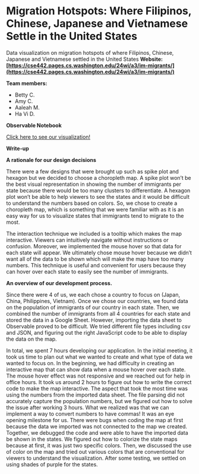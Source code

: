 # Migration Hotspots: Where Filipinos, Chinese, Japanese and Vietnamese Settle in the United States
Data visualization on migration hotspots of where Filipinos, Chinese, Japanese and Vietnamese settled in the United States
**Website: [https://cse442.pages.cs.washington.edu/24wi/a3/im-migrants/](https://cse442.pages.cs.washington.edu/24wi/a3/im-migrants/)**

**Team members:**
- Betty C.
- Amy C.
- Aaleah M.
- Ha Vi D.

**Observable Notebook**

[Click here to see our visualization!](https://observablehq.com/d/2822e82adfa94aba)

**Write-up**

**A rationale for our design decisions**

There were a few designs that were brought up such as spike plot and hexagon but we decided to choose a choropleth map. A spike plot won’t be the best visual representation in showing the number of immigrants per state because there would be too many clusters to differentiate. A hexagon plot won’t be able to help viewers to see the states and it would be difficult to understand the numbers based on colors. So, we chose to create a choropleth map, which is something that we were familiar with as it is an easy way for us to visualize states that immigrants tend to migrate to the most. 

The interaction technique we included is a tooltip which makes the map interactive. Viewers can intuitively navigate without instructions or confusion. Moreover, we implemented the mouse hover so that data for each state will appear. We ultimately chose mouse hover because we didn’t want all of the data to be shown which will make the map have too many numbers. This technique is useful and convenient for users because they can hover over each state to easily see the number of immigrants.

**An overview of our development process.**

Since there were 4 of us, we each chose a country to focus on (Japan, China, Philippines, Vietnam). Once we chose our countries, we found data on the population of immigrants of our country in each state. Then, we combined the number of immigrants from all 4 countries for each state and stored the data in a Google Sheet. However, importing the data sheet to Observable proved to be difficult. We tried different file types including csv and JSON, and figuring out the right JavaScript code to be able to display the data on the map. 


In total, we spent 7 hours developing our application. In the initial meeting, it took us time to plan out what we wanted to create and what type of data we wanted to focus on. In the beginning, we had difficulty in creating an interactive map that can show data when a mouse hover over each state. The mouse hover effect was not responsive and we reached out for help in office hours. It took us around 2 hours to figure out how to write the correct code to make the map interactive. The aspect that took the most time was using the numbers from the imported data sheet. The file parsing did not accurately capture the population numbers, but we figured out how to solve the issue after working 3 hours. What we realized was that we can implement a way to convert numbers to have commas! It was an eye opening milestone for us. There were bugs when coding the map at first because the data we imported was not connected to the map we created. Together, we debugged the code and were able to have the imported data be shown in the states. We figured out how to colorize the state maps because at first, it was just two specific colors. Then, we discussed the use of color on the map and tried out various colors that are conventional for viewers to understand the visualization. After some testing, we settled on using shades of purple for the states.
